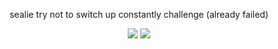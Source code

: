 <p align=center> sealie try not to switch up constantly challenge (already failed) </p>

<p align="center">
  <img src="https://file.garden/Z1OpYh3OMHUM4tMG/Screenshot%202025-09-13%20184209.png" />
  <img src="https://file.garden/Z1OpYh3OMHUM4tMG/Screenshot%202025-09-13%20184729.png" />
</p>
